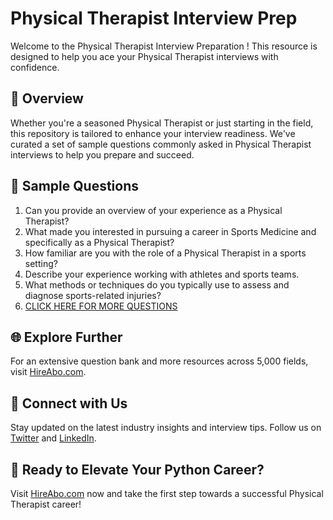 # Physical Therapist Interview Prep

Welcome to the Physical Therapist Interview Preparation ! This resource is designed to help you ace your Physical Therapist interviews with confidence.

## 🚀 Overview

Whether you're a seasoned Physical Therapist or just starting in the field, this repository is tailored to enhance your interview readiness. We've curated a set of sample questions commonly asked in Physical Therapist interviews to help you prepare and succeed.

## 📝 Sample Questions

1. Can you provide an overview of your experience as a Physical Therapist?
2. What made you interested in pursuing a career in Sports Medicine and specifically as a Physical Therapist?
3. How familiar are you with the role of a Physical Therapist in a sports setting?
4. Describe your experience working with athletes and sports teams.
5. What methods or techniques do you typically use to assess and diagnose sports-related injuries?
6. [CLICK HERE FOR MORE QUESTIONS](https://hireabo.com/job/15_1_2/Physical%20Therapist)

## 🌐 Explore Further

For an extensive question bank and more resources across 5,000 fields, visit [HireAbo.com](https://www.hireabo.com).

## 📱 Connect with Us

Stay updated on the latest industry insights and interview tips. Follow us on [Twitter](https://twitter.com/hireabo) and [LinkedIn](https://www.linkedin.com/in/hire-abo-3609972a8/).

## 🚀 Ready to Elevate Your Python Career?

Visit [HireAbo.com](https://www.hireabo.com) now and take the first step towards a successful Physical Therapist career!